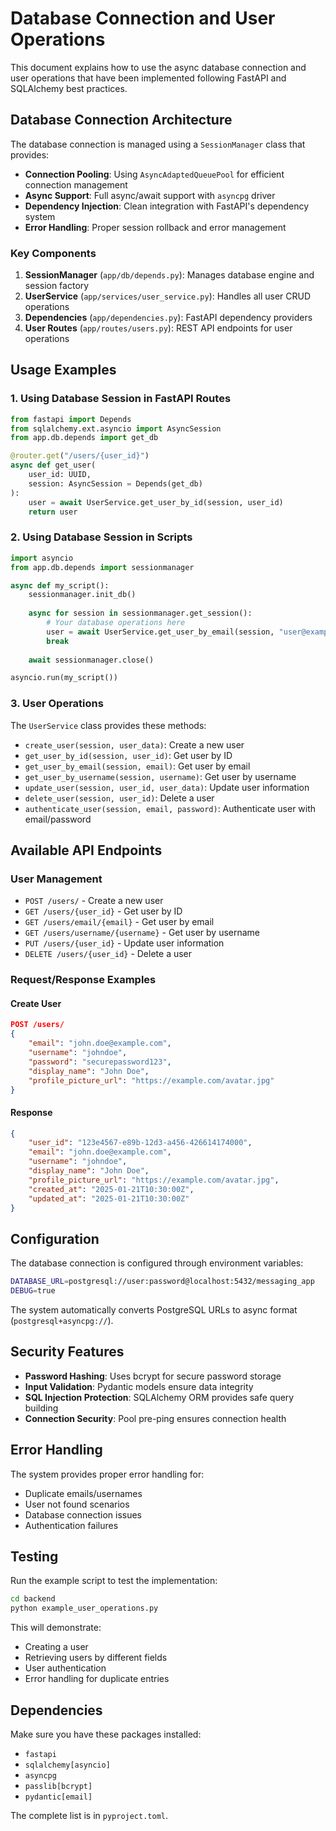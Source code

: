 # Database Connection and User Operations

This document explains how to use the async database connection and user operations that have been implemented following FastAPI and SQLAlchemy best practices.

## Database Connection Architecture

The database connection is managed using a `SessionManager` class that provides:

- **Connection Pooling**: Using `AsyncAdaptedQueuePool` for efficient connection management
- **Async Support**: Full async/await support with `asyncpg` driver
- **Dependency Injection**: Clean integration with FastAPI's dependency system
- **Error Handling**: Proper session rollback and error management

### Key Components

1. **SessionManager** (`app/db/depends.py`): Manages database engine and session factory
2. **UserService** (`app/services/user_service.py`): Handles all user CRUD operations
3. **Dependencies** (`app/dependencies.py`): FastAPI dependency providers
4. **User Routes** (`app/routes/users.py`): REST API endpoints for user operations

## Usage Examples

### 1. Using Database Session in FastAPI Routes

```python
from fastapi import Depends
from sqlalchemy.ext.asyncio import AsyncSession
from app.db.depends import get_db

@router.get("/users/{user_id}")
async def get_user(
    user_id: UUID,
    session: AsyncSession = Depends(get_db)
):
    user = await UserService.get_user_by_id(session, user_id)
    return user
```

### 2. Using Database Session in Scripts

```python
import asyncio
from app.db.depends import sessionmanager

async def my_script():
    sessionmanager.init_db()
    
    async for session in sessionmanager.get_session():
        # Your database operations here
        user = await UserService.get_user_by_email(session, "user@example.com")
        break
    
    await sessionmanager.close()

asyncio.run(my_script())
```

### 3. User Operations

The `UserService` class provides these methods:

- `create_user(session, user_data)`: Create a new user
- `get_user_by_id(session, user_id)`: Get user by ID
- `get_user_by_email(session, email)`: Get user by email
- `get_user_by_username(session, username)`: Get user by username
- `update_user(session, user_id, user_data)`: Update user information
- `delete_user(session, user_id)`: Delete a user
- `authenticate_user(session, email, password)`: Authenticate user with email/password

## Available API Endpoints

### User Management

- `POST /users/` - Create a new user
- `GET /users/{user_id}` - Get user by ID
- `GET /users/email/{email}` - Get user by email
- `GET /users/username/{username}` - Get user by username
- `PUT /users/{user_id}` - Update user information
- `DELETE /users/{user_id}` - Delete a user

### Request/Response Examples

#### Create User
```json
POST /users/
{
    "email": "john.doe@example.com",
    "username": "johndoe",
    "password": "securepassword123",
    "display_name": "John Doe",
    "profile_picture_url": "https://example.com/avatar.jpg"
}
```

#### Response
```json
{
    "user_id": "123e4567-e89b-12d3-a456-426614174000",
    "email": "john.doe@example.com",
    "username": "johndoe",
    "display_name": "John Doe",
    "profile_picture_url": "https://example.com/avatar.jpg",
    "created_at": "2025-01-21T10:30:00Z",
    "updated_at": "2025-01-21T10:30:00Z"
}
```

## Configuration

The database connection is configured through environment variables:

```bash
DATABASE_URL=postgresql://user:password@localhost:5432/messaging_app
DEBUG=true
```

The system automatically converts PostgreSQL URLs to async format (`postgresql+asyncpg://`).

## Security Features

- **Password Hashing**: Uses bcrypt for secure password storage
- **Input Validation**: Pydantic models ensure data integrity
- **SQL Injection Protection**: SQLAlchemy ORM provides safe query building
- **Connection Security**: Pool pre-ping ensures connection health

## Error Handling

The system provides proper error handling for:

- Duplicate emails/usernames
- User not found scenarios
- Database connection issues
- Authentication failures

## Testing

Run the example script to test the implementation:

```bash
cd backend
python example_user_operations.py
```

This will demonstrate:
- Creating a user
- Retrieving users by different fields
- User authentication
- Error handling for duplicate entries

## Dependencies

Make sure you have these packages installed:

- `fastapi`
- `sqlalchemy[asyncio]`
- `asyncpg`
- `passlib[bcrypt]`
- `pydantic[email]`

The complete list is in `pyproject.toml`.
